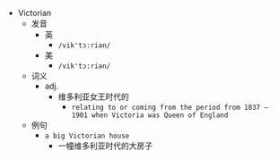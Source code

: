 - Victorian
  - 发音
    - 英
      - `/vik'tɔ:riən/`
    - 美
      - `/vik'tɔ:riən/`
  - 词义
    - adj.
      - 维多利亚女王时代的
        - `relating to or coming from the period from 1837 – 1901 when Victoria was Queen of England`
  - 例句
    - `a big Victorian house`
      - 一幢维多利亚时代的大房子

